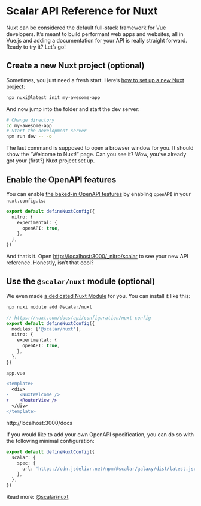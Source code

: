 # Scalar API Reference for Nuxt

Nuxt can be considered the default full-stack framework for Vue developers. It’s meant to build performant web apps and websites, all in Vue.js and adding a documentation for your API is really straight forward. Ready to try it? Let’s go!

## Create a new Nuxt project (optional)

Sometimes, you just need a fresh start. Here’s [how to set up a new Nuxt project](https://nuxt.com/docs/getting-started/installation):

```bash
npx nuxi@latest init my-awesome-app
```

And now jump into the folder and start the dev server:

```bash
# Change directory
cd my-awesome-app
# Start the development server
npm run dev -- -o
```

The last command is supposed to open a browser window for you. It should show the “Welcome to Nuxt!” page. Can you see it? Wow, you’ve already got your (first?) Nuxt project set up.

## Enable the OpenAPI features

You can enable [the baked-in OpenAPI features](https://nitro.unjs.io/config#openapi) by enabling `openAPI` in your `nuxt.config.ts`:

```ts
export default defineNuxtConfig({
  nitro: {
    experimental: {
      openAPI: true,
    },
  },
})
```

And that’s it. Open <http://localhost:3000/_nitro/scalar> to see your new API reference. Honestly, isn’t that cool?

## Use the `@scalar/nuxt` module (optional)

We even made [a dedicated Nuxt Module](https://nuxt.com/modules/scalar) for you. You can install it like this:

```bash
npx nuxi module add @scalar/nuxt
```

```ts
// https://nuxt.com/docs/api/configuration/nuxt-config
export default defineNuxtConfig({
  modules: ['@scalar/nuxt'],
  nitro: {
    experimental: {
      openAPI: true,
    },
  },
})
```

`app.vue`

```diff
<template>
  <div>
-    <NuxtWelcome />
+    <RouterView />
  </div>
</template>
```

http://localhost:3000/docs

If you would like to add your own OpenAPI specification, you can do so with the following minimal configuration:

```ts
export default defineNuxtConfig({
  scalar: {
    spec: {
      url: 'https://cdn.jsdelivr.net/npm/@scalar/galaxy/dist/latest.json',
    },
  },
})
```

Read more: [@scalar/nuxt](https://github.com/scalar/scalar/tree/main/packages/nuxt)
